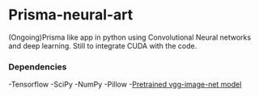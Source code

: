 # Prisma-neural-art
(Ongoing)Prisma like app in python using Convolutional Neural networks and deep learning.
Still to integrate CUDA with the code. 

### Dependencies
   -Tensorflow
   -SciPy
   -NumPy
   -Pillow
   -[Pretrained vgg-image-net model](http://www.vlfeat.org/matconvnet/models/beta16/imagenet-vgg-verydeep-19.mat) 

